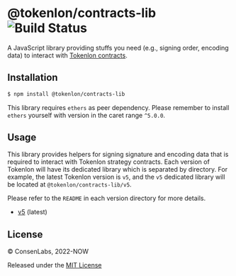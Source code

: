 # @tokenlon/contracts-lib ![Build Status](https://github.com/consenlabs/tokenlon-contracts-lib-js/actions/workflows/nodejs.yaml/badge.svg?branch=main)

A JavaScript library providing stuffs you need (e.g., signing order, encoding data) to interact with [Tokenlon contracts](https://github.com/consenlabs/tokenlon-contracts).

## Installation

```bash
$ npm install @tokenlon/contracts-lib
```

This library requires `ethers` as peer dependency. Please remember to install `ethers` yourself with version in the caret range `^5.0.0`.

## Usage

This library provides helpers for signing signature and encoding data that is required to interact with Tokenlon strategy contracts. Each version of Tokenlon will have its dedicated library which is separated by directory. For example, the latest Tokenlon version is `v5`, and the `v5` dedicated library will be located at `@tokenlon/contracts-lib/v5`.

Please refer to the `README` in each version directory for more details.

-   [v5](https://github.com/consenlabs/tokenlon-contracts-lib-js/tree/main/src/v5/README.md) (latest)

## License

© ConsenLabs, 2022-NOW

Released under the [MIT License](https://github.com/consenlabs/tokenlon-contracts-lib-js/blob/main/LICENSE)
